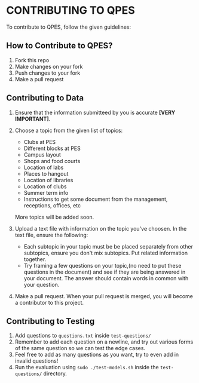 # CONTRIBUTING TO QPES
To contribute to QPES, follow the given guidelines:

## How to Contribute to QPES?
1. Fork this repo
2. Make changes on your fork
3. Push changes to your fork
4. Make a pull request

## Contributing to Data
1. Ensure that the information submitteed by you is accurate **[VERY IMPORTANT]**.

2. Choose a topic from the given list of topics:
    - Clubs at PES
    - Different blocks at PES
    - Campus layout
    - Shops and food courts
    - Location of labs
    - Places to hangout
    - Location of libraries
    - Location of clubs
    - Summer term info
    - Instructions to get some document from the management, receptions, offices, etc

    More topics will be added soon.
 
 3. Upload a text file with information on the topic you've choosen. In the text file, ensure the following:
    - Each subtopic in your topic must be be placed separately from other subtopics, ensure you don't mix subtopics. Put related information together.
    - Try framing a few questions on your topic,(no need to put these questions in the document) and see if they are being answered in your document. The answer should contain words in common with your question.
     
  4. Make a pull request. When your pull request is merged, you will become a contributor to this project.     

## Contributing to Testing

1. Add questions to `questions.txt` inside `test-questions/`
2. Remember to add each question on a newline, and try out various forms of the same question so we can test the edge cases.
3. Feel free to add as many questions as you want, try to even add in invalid questions!
4. Run the evaluation using `sudo ./test-models.sh` inside the `test-questions/` directory. 